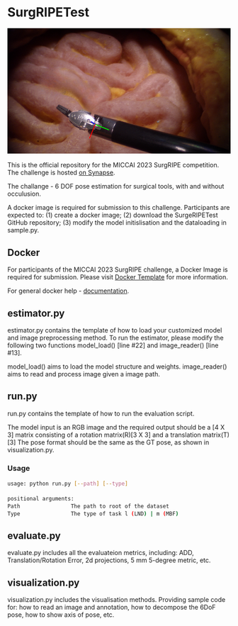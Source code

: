 # SurgRIPETest

![pose](assets/pose_1.png)

This is the official repository for the MICCAI 2023 SurgRIPE competition. The challenge is hosted [on Synapse](https://www.synapse.org/#!Synapse:syn51471789/wiki/622255).

The challange - 6 DOF pose estimation for surgical tools, with and without occulusion.

A docker image is required for submission to this challenge. Participants are expected to: (1) create a docker image; (2) download the SurgeRIPETest GitHub repository; (3) modify the model initislisation and the dataloading in sample.py.


## Docker

For participants of the MICCAI 2023 SurgRIPE challenge, a Docker Image is required for submission. Please visit [Docker Template](https://github.com/guyw04/SurgRIPE_docker) for more information.

For general docker help - [documentation](https://docs.docker.com).

## estimator.py
estimator.py contains the template of how to load your customized model and image preprocessing method. To run the estimator, please modify the following two functions model_load() [line #22] and image_reader() [line #13].

model_load() aims to load the model structure and weights.
image_reader() aims to read and process image given a image path.

## run.py
run.py contains the template of how to run the evaluation script. 

The model input is an RGB image and the required output should be a [4 X 3] matrix consisting of a rotation matrix(R)[3 X 3] and a translation matrix(T)[3]
The pose format should be the same as the GT pose, as shown in visualization.py.

### Usage

```bash
usage: python run.py [--path] [--type]

positional arguments:
Path                The path to root of the dataset
Type                The type of task l (LND) | m (MBF)
```

## evaluate.py
evaluate.py includes all the evaluateion metrics, including: ADD, Translation/Rotation Error, 2d projections, 5 mm 5-degree metric, etc.

## visualization.py
visualization.py includes the visualisation methods. Providing sample code for: how to read an image and annotation, how to decompose the 6DoF pose, how to show axis of pose, etc.
